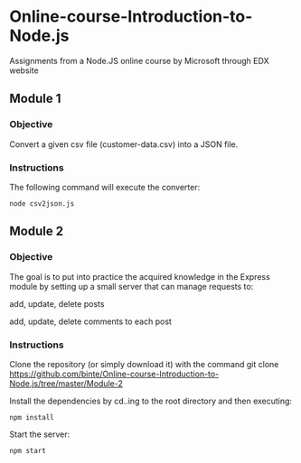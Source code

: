 # Online-course-Introduction-to-Node.js
Assignments from a Node.JS online course by Microsoft through EDX website

## Module 1
### Objective
Convert a given csv file (customer-data.csv) into a JSON file.

### Instructions
The following command will execute the converter:

```
node csv2json.js
```

## Module 2 
### Objective
The goal is to put into practice the acquired knowledge in the Express module by setting up a small server that can manage requests to:

add, update, delete posts

add, update, delete comments to each post

### Instructions
Clone the repository (or simply download it) with the command git clone https://github.com/binte/Online-course-Introduction-to-Node.js/tree/master/Module-2

Install the dependencies by cd..ing to the root directory and then executing: 
```
npm install
```

Start the server: 
```
npm start
```
